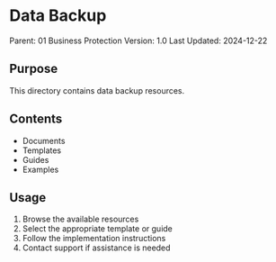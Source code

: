 # Data Backup
Parent: 01 Business Protection
Version: 1.0
Last Updated: 2024-12-22

## Purpose
This directory contains data backup resources.

## Contents
- Documents
- Templates
- Guides
- Examples

## Usage
1. Browse the available resources
2. Select the appropriate template or guide
3. Follow the implementation instructions
4. Contact support if assistance is needed
